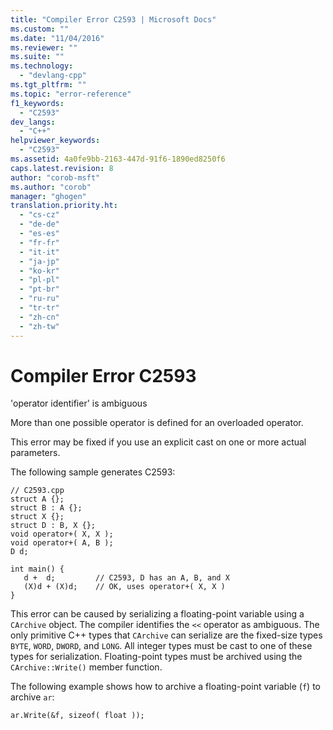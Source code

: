 ```yaml
---
title: "Compiler Error C2593 | Microsoft Docs"
ms.custom: ""
ms.date: "11/04/2016"
ms.reviewer: ""
ms.suite: ""
ms.technology: 
  - "devlang-cpp"
ms.tgt_pltfrm: ""
ms.topic: "error-reference"
f1_keywords: 
  - "C2593"
dev_langs: 
  - "C++"
helpviewer_keywords: 
  - "C2593"
ms.assetid: 4a0fe9bb-2163-447d-91f6-1890ed8250f6
caps.latest.revision: 8
author: "corob-msft"
ms.author: "corob"
manager: "ghogen"
translation.priority.ht: 
  - "cs-cz"
  - "de-de"
  - "es-es"
  - "fr-fr"
  - "it-it"
  - "ja-jp"
  - "ko-kr"
  - "pl-pl"
  - "pt-br"
  - "ru-ru"
  - "tr-tr"
  - "zh-cn"
  - "zh-tw"
---
```

# Compiler Error C2593
'operator identifier' is ambiguous  
  
 More than one possible operator is defined for an overloaded operator.  
  
 This error may be fixed if you use an explicit cast on one or more actual parameters.  
  
 The following sample generates C2593:  
  
```  
// C2593.cpp  
struct A {};  
struct B : A {};  
struct X {};  
struct D : B, X {};  
void operator+( X, X );  
void operator+( A, B );  
D d;  
  
int main() {  
   d +  d;         // C2593, D has an A, B, and X   
   (X)d + (X)d;    // OK, uses operator+( X, X )  
}  
```  
  
 This error can be caused by serializing a floating-point variable using a `CArchive` object. The compiler identifies the `<<` operator as ambiguous. The only primitive C++ types that `CArchive` can serialize are the fixed-size types `BYTE`, `WORD`, `DWORD`, and `LONG`. All integer types must be cast to one of these types for serialization. Floating-point types must be archived using the `CArchive::Write()` member function.  
  
 The following example shows how to archive a floating-point variable (`f`) to archive `ar`:  
  
```  
ar.Write(&f, sizeof( float ));  
```